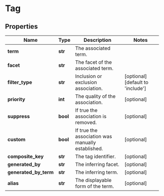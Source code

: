 # Tag

## Properties
Name | Type | Description | Notes
------------ | ------------- | ------------- | -------------
**term** | **str** | The associated term. | 
**facet** | **str** | The facet of the associated term. | 
**filter_type** | **str** | Inclusion or exclusion association. | [optional] [default to 'include']
**priority** | **int** | The quality of the association. | [optional] 
**suppress** | **bool** | If true the association is removed. | [optional] 
**custom** | **bool** | If true the association was manually established. | [optional] 
**composite_key** | **str** | The tag identifier. | [optional] 
**generated_by** | **str** | The inferring facet. | [optional] 
**generated_by_term** | **str** | The inferring term. | [optional] 
**alias** | **str** | The displayable form of the term. | [optional] 




